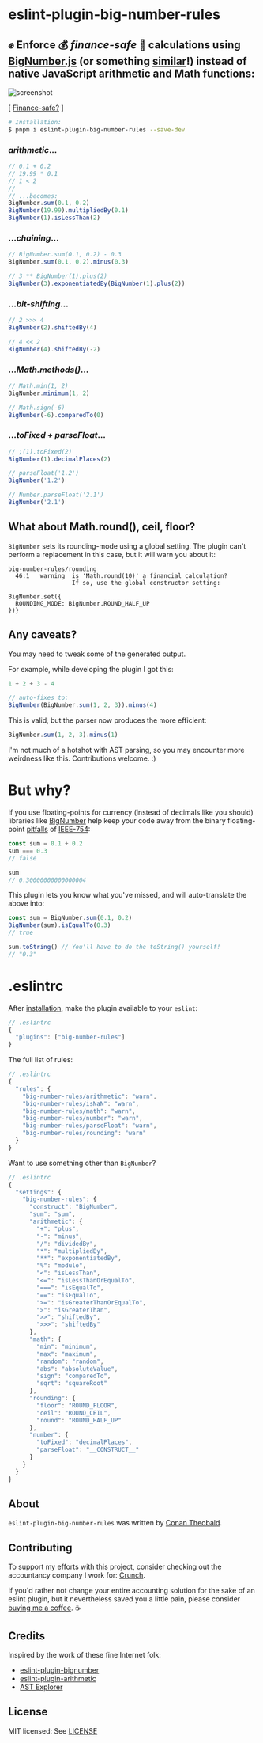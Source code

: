 # eslint-plugin-big-number-rules

## ✊ Enforce 💰 *finance-safe* 🧷 calculations using [BigNumber.js](https://github.com/MikeMcl/bignumber.js/) (or something [similar](#eslintrc)!) instead of native JavaScript arithmetic and Math functions:

![screenshot](screenshot.gif)

[ [Finance-safe?](#but-why) ]

```sh
# Installation:
$ pnpm i eslint-plugin-big-number-rules --save-dev
```

### *arithmetic*...

```js
// 0.1 + 0.2
// 19.99 * 0.1
// 1 < 2
//
// ...becomes:
BigNumber.sum(0.1, 0.2)
BigNumber(19.99).multipliedBy(0.1)
BigNumber(1).isLessThan(2)
```

### ...*chaining*...

```js
// BigNumber.sum(0.1, 0.2) - 0.3
BigNumber.sum(0.1, 0.2).minus(0.3)

// 3 ** BigNumber(1).plus(2)
BigNumber(3).exponentiatedBy(BigNumber(1).plus(2))
```

### ...*bit-shifting*...

```js
// 2 >>> 4
BigNumber(2).shiftedBy(4)

// 4 << 2
BigNumber(4).shiftedBy(-2)
```

### ...*Math.methods()*...

```js
// Math.min(1, 2)
BigNumber.minimum(1, 2)

// Math.sign(-6)
BigNumber(-6).comparedTo(0)
```

### ...*toFixed + parseFloat*...

```js
// ;(1).toFixed(2)
BigNumber(1).decimalPlaces(2)

// parseFloat('1.2')
BigNumber('1.2')

// Number.parseFloat('2.1')
BigNumber('2.1')
```

## What about Math.round(), ceil, floor?

`BigNumber` sets its rounding-mode using a global setting. The plugin can't perform a replacement in this case, but it will warn you about it:

```
big-number-rules/rounding
  46:1   warning  is 'Math.round(10)' a financial calculation?
                  If so, use the global constructor setting:

BigNumber.set({
  ROUNDING_MODE: BigNumber.ROUND_HALF_UP
})}
```

## Any caveats?

You may need to tweak some of the generated output.

For example, while developing the plugin I got this:

```js
1 + 2 + 3 - 4

// auto-fixes to:
BigNumber(BigNumber.sum(1, 2, 3)).minus(4)
```

This is valid, but the parser now produces the more efficient:

```js
BigNumber.sum(1, 2, 3).minus(1)
```

I'm not much of a hotshot with AST parsing, so you may encounter more weirdness like this. Contributions welcome. :)

# But why?

If you use floating-points for currency (instead of decimals like you should) libraries like [BigNumber](https://github.com/MikeMcl/bignumber.js/) help keep your code away from the binary floating-point [pitfalls](https://medium.com/@magnusjt/how-to-handle-money-in-javascript-b954d612373c) of [IEEE-754](https://stackoverflow.com/questions/3730019/why-not-use-double-or-float-to-represent-currency):

```js
const sum = 0.1 + 0.2
sum === 0.3
// false

sum
// 0.30000000000000004
```

This plugin lets you know what you've missed, and will auto-translate the above into:

```js
const sum = BigNumber.sum(0.1, 0.2)
BigNumber(sum).isEqualTo(0.3)
// true

sum.toString() // You'll have to do the toString() yourself!
// "0.3"
```

# .eslintrc

After [installation](#eslint-plugin-big-number-rules), make the plugin available to your `eslint`:

```js
// .eslintrc
{
  "plugins": ["big-number-rules"]
}
```

The full list of rules:

```js
// .eslintrc
{
  "rules": {
    "big-number-rules/arithmetic": "warn",
    "big-number-rules/isNaN": "warn",
    "big-number-rules/math": "warn",
    "big-number-rules/number": "warn",
    "big-number-rules/parseFloat": "warn",
    "big-number-rules/rounding": "warn"
  }
}
```

Want to use something other than `BigNumber`?

```js
// .eslintrc
{
  "settings": {
    "big-number-rules": {
      "construct": "BigNumber",
      "sum": "sum",
      "arithmetic": {
        "+": "plus",
        "-": "minus",
        "/": "dividedBy",
        "*": "multipliedBy",
        "**": "exponentiatedBy",
        "%": "modulo",
        "<": "isLessThan",
        "<=": "isLessThanOrEqualTo",
        "===": "isEqualTo",
        "==": "isEqualTo",
        ">=": "isGreaterThanOrEqualTo",
        ">": "isGreaterThan",
        ">>": "shiftedBy",
        ">>>": "shiftedBy"
      },
      "math": {
        "min": "minimum",
        "max": "maximum",
        "random": "random",
        "abs": "absoluteValue",
        "sign": "comparedTo",
        "sqrt": "squareRoot"
      },
      "rounding": {
        "floor": "ROUND_FLOOR",
        "ceil": "ROUND_CEIL",
        "round": "ROUND_HALF_UP"
      },
      "number": {
        "toFixed": "decimalPlaces",
        "parseFloat": "__CONSTRUCT__"
      }
    }
  }
}
```

## About

`eslint-plugin-big-number-rules` was written by [Conan Theobald](https://github.com/shuckster/).

## Contributing

To support my efforts with this project, consider checking out the accountancy company I work for: [Crunch](https://www.crunch.co.uk/).

If you'd rather not change your entire accounting solution for the sake of an eslint plugin, but it nevertheless saved you a little pain, please consider [buying me a coffee](https://www.buymeacoffee.com/shuckster). ☕️

## Credits

Inspired by the work of these fine Internet folk:

- [eslint-plugin-bignumber](https://github.com/fnando/eslint-plugin-bignumber)
- [eslint-plugin-arithmetic](https://github.com/JonnyBurger/eslint-plugin-arithmetic)
- [AST Explorer](https://astexplorer.net/)

## License

MIT licensed: See [LICENSE](LICENSE)
